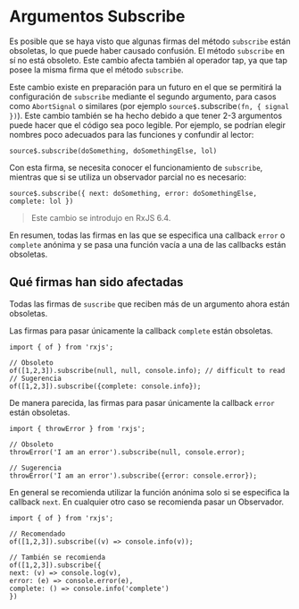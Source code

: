 # Argumentos Subscribe

Es posible que se haya visto que algunas firmas del método `subscribe` están obsoletas, lo que puede haber causado confusión. El método `subscribe` en sí no está obsoleto. Este cambio afecta también al operador tap, ya que tap posee la misma firma que el método `subscribe`.

Este cambio existe en preparación para un futuro en el que se permitirá la configuración de `subscribe` mediante el segundo argumento, para casos como `AbortSignal` o similares (por ejemplo `source$.`subscribe`(fn, { signal })`). Este cambio también se ha hecho debido a que tener 2-3 argumentos puede hacer que el código sea poco legible. Por ejemplo, se podrían elegir nombres poco adecuados para las funciones y confundir al lector:

`source$.subscribe(doSomething, doSomethingElse, lol)`

Con esta firma, se necesita conocer el funcionamiento de `subscribe`, mientras que si se utiliza un observador parcial no es necesario:

`source$.subscribe({ next: doSomething, error: doSomethingElse, complete: lol })`

> Este cambio se introdujo en RxJS 6.4.

En resumen, todas las firmas en las que se especifica una callback `error` o `complete` anónima y se pasa una función vacía a una de las callbacks están obsoletas.

## Qué firmas han sido afectadas

Todas las firmas de `suscribe` que reciben más de un argumento ahora están obsoletas.

Las firmas para pasar únicamente la callback `complete` están obsoletas.

```
import { of } from 'rxjs';

// Obsoleto
of([1,2,3]).subscribe(null, null, console.info); // difficult to read
// Sugerencia
of([1,2,3]).subscribe({complete: console.info});
```

De manera parecida, las firmas para pasar únicamente la callback `error` están obsoletas.

```
import { throwError } from 'rxjs';

// Obsoleto
throwError('I am an error').subscribe(null, console.error);

// Sugerencia
throwError('I am an error').subscribe({error: console.error});
```

En general se recomienda utilizar la función anónima solo si se especifica la callback `next`. En cualquier otro caso se recomienda pasar un Observador.

```
import { of } from 'rxjs';

// Recomendado
of([1,2,3]).subscribe((v) => console.info(v));

// También se recomienda
of([1,2,3]).subscribe({
next: (v) => console.log(v),
error: (e) => console.error(e),
complete: () => console.info('complete')
})
```
